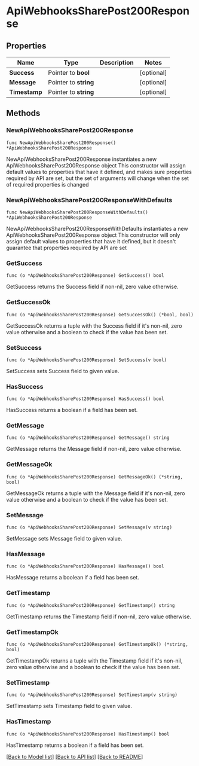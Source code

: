 # ApiWebhooksSharePost200Response

## Properties

Name | Type | Description | Notes
------------ | ------------- | ------------- | -------------
**Success** | Pointer to **bool** |  | [optional] 
**Message** | Pointer to **string** |  | [optional] 
**Timestamp** | Pointer to **string** |  | [optional] 

## Methods

### NewApiWebhooksSharePost200Response

`func NewApiWebhooksSharePost200Response() *ApiWebhooksSharePost200Response`

NewApiWebhooksSharePost200Response instantiates a new ApiWebhooksSharePost200Response object
This constructor will assign default values to properties that have it defined,
and makes sure properties required by API are set, but the set of arguments
will change when the set of required properties is changed

### NewApiWebhooksSharePost200ResponseWithDefaults

`func NewApiWebhooksSharePost200ResponseWithDefaults() *ApiWebhooksSharePost200Response`

NewApiWebhooksSharePost200ResponseWithDefaults instantiates a new ApiWebhooksSharePost200Response object
This constructor will only assign default values to properties that have it defined,
but it doesn't guarantee that properties required by API are set

### GetSuccess

`func (o *ApiWebhooksSharePost200Response) GetSuccess() bool`

GetSuccess returns the Success field if non-nil, zero value otherwise.

### GetSuccessOk

`func (o *ApiWebhooksSharePost200Response) GetSuccessOk() (*bool, bool)`

GetSuccessOk returns a tuple with the Success field if it's non-nil, zero value otherwise
and a boolean to check if the value has been set.

### SetSuccess

`func (o *ApiWebhooksSharePost200Response) SetSuccess(v bool)`

SetSuccess sets Success field to given value.

### HasSuccess

`func (o *ApiWebhooksSharePost200Response) HasSuccess() bool`

HasSuccess returns a boolean if a field has been set.

### GetMessage

`func (o *ApiWebhooksSharePost200Response) GetMessage() string`

GetMessage returns the Message field if non-nil, zero value otherwise.

### GetMessageOk

`func (o *ApiWebhooksSharePost200Response) GetMessageOk() (*string, bool)`

GetMessageOk returns a tuple with the Message field if it's non-nil, zero value otherwise
and a boolean to check if the value has been set.

### SetMessage

`func (o *ApiWebhooksSharePost200Response) SetMessage(v string)`

SetMessage sets Message field to given value.

### HasMessage

`func (o *ApiWebhooksSharePost200Response) HasMessage() bool`

HasMessage returns a boolean if a field has been set.

### GetTimestamp

`func (o *ApiWebhooksSharePost200Response) GetTimestamp() string`

GetTimestamp returns the Timestamp field if non-nil, zero value otherwise.

### GetTimestampOk

`func (o *ApiWebhooksSharePost200Response) GetTimestampOk() (*string, bool)`

GetTimestampOk returns a tuple with the Timestamp field if it's non-nil, zero value otherwise
and a boolean to check if the value has been set.

### SetTimestamp

`func (o *ApiWebhooksSharePost200Response) SetTimestamp(v string)`

SetTimestamp sets Timestamp field to given value.

### HasTimestamp

`func (o *ApiWebhooksSharePost200Response) HasTimestamp() bool`

HasTimestamp returns a boolean if a field has been set.


[[Back to Model list]](../README.md#documentation-for-models) [[Back to API list]](../README.md#documentation-for-api-endpoints) [[Back to README]](../README.md)


